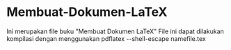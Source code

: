 # Membuat-Dokumen-LaTeX
Ini merupakan file buku "Membuat Dokumen LaTeX"
File ini dapat dilakukan kompilasi dengan menggunakan pdflatex --shell-escape namefile.tex
